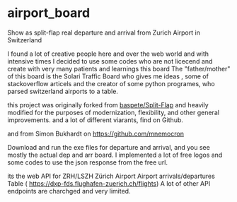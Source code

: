 # airport_board
Show as split-flap real departure and arrival from Zurich Airport in Switzerland

I found a lot of creative people here and over the web world and with intensive times I decided to use some codes who are not licecend and create with very many patients and learnings this board
The "father/mother" of this board is the Solari Traffic Board who gives me ideas , some of stackoverflow articels and the creator of some python programes, who parsed switzerland airports to a table.

this project was originally forked from [baspete/Split-Flap](https://github.com/baspete/Split-Flap) and heavily modified for the purposes of modernization, flexibility, and other general improvements. and a lot of different viarants, find on Github.

and from Simon Bukhardt on https://github.com/mnemocron

Download and run the exe files for departure and arrival, and you see mostly the actual dep and arr board. I implemented a lot of free logos and some codes to use the json response from the free url.

 
its the web API for ZRH/LSZH Zürich Airport Airport arrivals/departures Table ( https://dxp-fds.flughafen-zuerich.ch/flights)
A lot of other API endpoints are charchged and very limited. 


